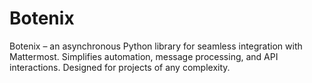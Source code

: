 # Botenix

Botenix – an asynchronous Python library for seamless integration with Mattermost. Simplifies automation, message processing, and API interactions. Designed for projects of any complexity.

